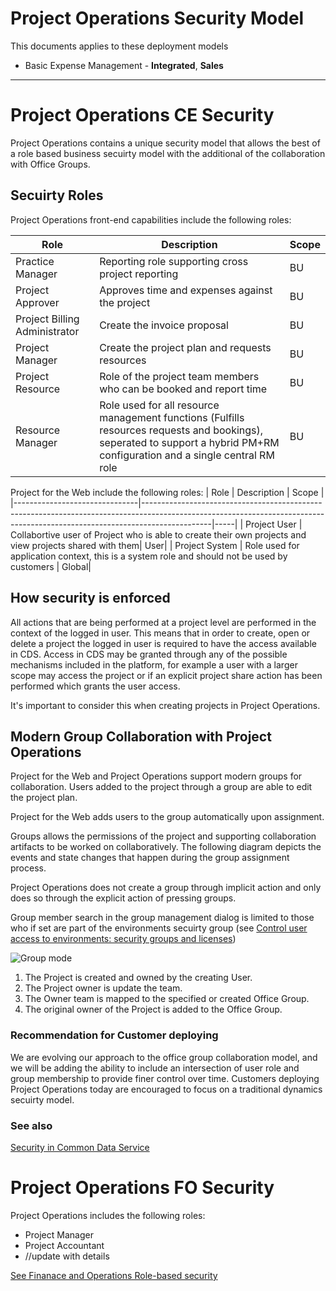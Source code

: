 # Project Operations Security Model

This documents applies to these deployment models
- Basic Expense Management - **Integrated**, **Sales**

---
# Project Operations CE Security
Project Operations contains a unique security model that allows the best of a role based business secuirty model with the additional of the collaboration with Office Groups. 


## Secuirty Roles
Project Operations front-end capabilities include the following roles:

| Role                          | Description                                                                                                                                                                 | Scope |
|-------------------------------|-----------------------------------------------------------------------------------------------------------------------------------------------------------------------------|------|
| Practice Manager              | Reporting role supporting cross project reporting                                                                                                            | BU               |
| Project Approver              | Approves time and expenses against the project                                                                                                                              | BU |
| Project Billing Administrator | Create the invoice proposal                                                                                                                                                 | BU |
| Project Manager               | Create the project plan and requests resources                                                                                                                              | BU |
| Project Resource              | Role of the project team members who can be booked and report time                                                                                                          | BU|
| Resource Manager              | Role  used for all resource management functions (Fulfills resources requests and bookings), seperated to support a hybrid PM+RM configuration and a single central RM role | BU |


Project for the Web include the following roles:
| Role                          | Description                                                                                                          | Scope |                                                       
|-------------------------------|-----------------------------------------------------------------------------------------------------------------------------------------------------------------------------|-----|
| Project User | Collabortive user of Project who is able to create their own projects and view projects shared with them| User|
| Project System | Role used for application context, this is a system role and should not be used by customers | Global|

## How security is enforced
All actions that are being performed at a project level are performed in the context of the logged in user. This means that in order to create, open or delete a project the logged in user is required to have the access available in CDS. Access in CDS may be granted through any of the possible mechanisms included in the platform, for example a user with a larger scope may access the project or if an explicit project share action has been performed which grants the user access.

It's important to consider this when creating projects in Project Operations.

## Modern Group Collaboration with Project Operations
Project for the Web and Project Operations support modern groups for collaboration. Users added to the project through a group are able to edit the project plan.

Project for the Web adds users to the group automatically upon assignment.

Groups allows the permissions of the project and supporting collaboration artifacts to be worked on collaboratively. The following diagram depicts the events and state changes that happen during the group assignment process.

Project Operations does not create a group through implicit action and only does so through the explicit action of pressing groups.

Group member search in the group management dialog is limited to those who if set are part of the environments secuirty group (see [Control user access to environments: security groups and licenses](https://docs.microsoft.com/en-us/power-platform/admin/control-user-access))

![Group mode](../media/groupsmode.png)

1. The Project is created and owned by the creating User.
2. The Project owner is update the team.
3. The Owner team is mapped to the specified or created Office Group.
4. The original owner of the Project is added to the Office Group.

### Recommendation for Customer deploying
We are evolving our approach to the office group collaboration model, and we will be adding the ability to include an intersection of user role and group membership to provide finer control over time. Customers deploying Project Operations today are encouraged to focus on a traditional dynamics secuirty model.

### See also
[Security in Common Data Service](https://docs.microsoft.com/en-us/power-platform/admin/wp-security)

# Project Operations FO Security
Project Operations includes the following roles:

- Project Manager
- Project Accountant
- //update with details 

[See Finanace and Operations Role-based security](https://docs.microsoft.com/en-us/dynamics365/fin-ops-core/dev-itpro/sysadmin/role-based-security)



